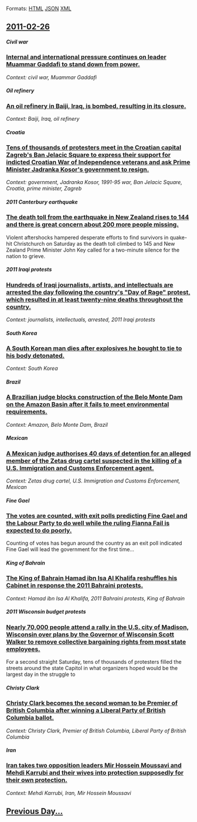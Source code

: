 
Formats: [HTML](2011/02/26/index.html)  [JSON](2011/02/26/index.json)  [XML](2011/02/26/index.xml)  

## [2011-02-26](/news/2011/02/26/index.md)

##### Civil war
### [Internal and international pressure continues on leader Muammar Gaddafi to stand down from power. ](/news/2011/02/26/internal-and-international-pressure-continues-on-leader-muammar-gaddafi-to-stand-down-from-power.md)
_Context: civil war, Muammar Gaddafi_

##### Oil refinery
### [An oil refinery in Baiji, Iraq, is bombed, resulting in its closure. ](/news/2011/02/26/an-oil-refinery-in-baiji-iraq-is-bombed-resulting-in-its-closure.md)
_Context: Baiji, Iraq, oil refinery_

##### Croatia
### [Tens of thousands of protesters meet in the Croatian capital Zagreb's Ban Jelacic Square to express their support for indicted Croatian War of Independence veterans and ask Prime Minister Jadranka Kosor's government to resign. ](/news/2011/02/26/tens-of-thousands-of-protesters-meet-in-the-croatian-capital-zagreb-s-ban-jelaaia-square-to-express-their-support-for-indicted-croatian-wa.md)
_Context: government, Jadranka Kosor, 1991-95 war, Ban Jelacic Square, Croatia, prime minister, Zagreb_

##### 2011 Canterbury earthquake
### [The death toll from the earthquake in New Zealand rises to 144 and there is great concern about 200 more people missing. ](/news/2011/02/26/the-death-toll-from-the-earthquake-in-new-zealand-rises-to-144-and-there-is-great-concern-about-200-more-people-missing.md)
Violent aftershocks hampered desperate efforts to find survivors in quake-hit Christchurch on Saturday as the death toll climbed to 145 and New Zealand Prime Minister John Key called for a two-minute silence for the nation to grieve.

##### 2011 Iraqi protests
### [Hundreds of Iraqi journalists, artists, and intellectuals are arrested the day following the country's "Day of Rage" protest, which resulted in at least twenty-nine deaths throughout the country.](/news/2011/02/26/hundreds-of-iraqi-journalists-artists-and-intellectuals-are-arrested-the-day-following-the-country-s-day-of-rage-protest-which-resulted.md)
_Context: journalists, intellectuals, arrested, 2011 Iraqi protests_

##### South Korea
### [A South Korean man dies after explosives he bought to tie to his body detonated. ](/news/2011/02/26/a-south-korean-man-dies-after-explosives-he-bought-to-tie-to-his-body-detonated.md)
_Context: South Korea_

##### Brazil
### [A Brazilian judge blocks construction of the Belo Monte Dam on the Amazon Basin after it fails to meet environmental requirements. ](/news/2011/02/26/a-brazilian-judge-blocks-construction-of-the-belo-monte-dam-on-the-amazon-basin-after-it-fails-to-meet-environmental-requirements.md)
_Context: Amazon, Belo Monte Dam, Brazil_

##### Mexican
### [A Mexican judge authorises 40 days of detention for an alleged member of the Zetas drug cartel suspected in the killing of a U.S. Immigration and Customs Enforcement agent. ](/news/2011/02/26/a-mexican-judge-authorises-40-days-of-detention-for-an-alleged-member-of-the-zetas-drug-cartel-suspected-in-the-killing-of-a-u-s-immigratio.md)
_Context: Zetas drug cartel, U.S. Immigration and Customs Enforcement, Mexican_

##### Fine Gael
### [The votes are counted, with exit polls predicting Fine Gael and the Labour Party to do well while the ruling Fianna Fail is expected to do poorly. ](/news/2011/02/26/the-votes-are-counted-with-exit-polls-predicting-fine-gael-and-the-labour-party-to-do-well-while-the-ruling-fianna-fa-il-is-expected-to-do.md)
Counting of votes has begun around the country as an exit poll indicated Fine Gael will lead the government for the first time&hellip;

##### King of Bahrain
### [The King of Bahrain Hamad ibn Isa Al Khalifa reshuffles his Cabinet in response the 2011 Bahraini protests. ](/news/2011/02/26/the-king-of-bahrain-hamad-ibn-isa-al-khalifa-reshuffles-his-cabinet-in-response-the-2011-bahraini-protests.md)
_Context: Hamad ibn Isa Al Khalifa, 2011 Bahraini protests, King of Bahrain_

##### 2011 Wisconsin budget protests
### [Nearly 70,000 people attend a rally in the U.S. city of Madison, Wisconsin over plans by the Governor of Wisconsin Scott Walker to remove collective bargaining rights from most state employees. ](/news/2011/02/26/nearly-70-000-people-attend-a-rally-in-the-u-s-city-of-madison-wisconsin-over-plans-by-the-governor-of-wisconsin-scott-walker-to-remove-co.md)
For a second straight Saturday, tens of thousands of protesters filled the streets around the state Capitol in what organizers hoped would be the largest day in the struggle to

##### Christy Clark
### [Christy Clark becomes the second woman to be Premier of British Columbia after winning a Liberal Party of British Columbia ballot. ](/news/2011/02/26/christy-clark-becomes-the-second-woman-to-be-premier-of-british-columbia-after-winning-a-liberal-party-of-british-columbia-ballot.md)
_Context: Christy Clark, Premier of British Columbia, Liberal Party of British Columbia_

##### Iran
### [Iran takes two opposition leaders Mir Hossein Moussavi and Mehdi Karrubi and their wives into protection supposedly for their own protection. ](/news/2011/02/26/iran-takes-two-opposition-leaders-mir-hossein-moussavi-and-mehdi-karrubi-and-their-wives-into-protection-supposedly-for-their-own-protection.md)
_Context: Mehdi Karrubi, Iran, Mir Hossein Moussavi_

## [Previous Day...](/news/2011/02/25/index.md)

